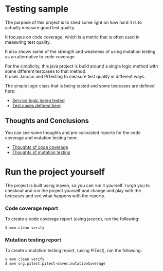 # Testing sample
The purpose of this project is to shed some light on how hard it is to actually measure good test quality.

It focuses on code coverage, which is a metric that is often used in measuring test quality.  

It also shows some of the strength and weakness of using mutation testing as an alternative to code coverage.

For the simplicity, this java project is build around a single logic method with some different testcases to that method.  
It uses Jacoco and PiTesting to measure test quality in different ways.

The simple logic class that is being tested and some testcases are defined here:
- [Service logic being tested](/src/main/java/com/eybenconsult/testing/sample/LogicService.java)
- [Test cases defined here](/src/test/java/com/eybenconsult/testing/sample/LogicServiceTest.java)

## Thoughts and Conclusions
You can see some thoughts and pre calculated reports for the code coverage and mutation testing here:
- [Thoughts of code coverage](/code-coverage.md)
- [Thoughts of mutation testing](/mutation-testing.md)

# Run the project yourself
The project is built using maven, so you can run it yourself. 
I urgh you to checkout and run the project yourself and change and play with the testcases and see what happens with the reports.

### Code coverage report
To create a code coverage report (using jacoco), run the following:
```
$ mvn clean verify
```

### Mutation testing report
To create a mutation testing report, (using PiTest), run the following:
```
$ mvn clean verify
$ mvn org.pitest:pitest-maven:mutationCoverage
```


